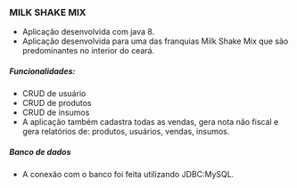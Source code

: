 <h3>MILK SHAKE MIX</h3>

- Aplicação desenvolvida com java 8.
- Aplicação desenvolvida para uma das franquias Milk Shake Mix que são predominantes no interior do ceará.

<h5>Funcionalidades:</h5>

- CRUD de usuário
- CRUD de produtos
- CRUD de insumos
- A aplicação também cadastra todas as vendas, gera nota não fiscal e gera relatórios de: produtos, usuários, vendas, insumos.

<h5>Banco de dados</h5>

- A conexão com o banco foi feita utilizando JDBC:MySQL.
